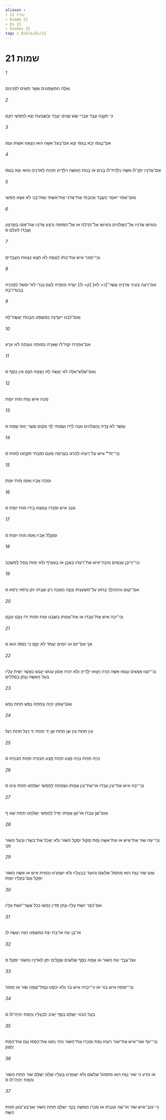 ```yaml
---
aliases : 
- שמות 21
- Exode 21
- Ex 21
- Exodus 21
tags : Bible/Ex/21
---
```


# שמות 21

###### 1
וְאֵלֶּה הַמִּשְׁפָּטִים אֲשֶׁר תָּשִׂים לִפְנֵיהֶם׃
###### 2
כִּי תִקְנֶה עֶבֶד עִבְרִי שֵׁשׁ שָׁנִים יַעֲבֹד וּבַשְּׁבִעִת יֵצֵא לַחָפְשִׁי חִנָּם׃
###### 3
אִם־בְּגַפֹּו יָבֹא בְּגַפֹּו יֵצֵא אִם־בַּעַל אִשָּׁה הוּא וְיָצְאָה אִשְׁתֹּו עִמֹּו׃
###### 4
אִם־אֲדֹנָיו יִתֶּן־לֹו אִשָּׁה וְיָלְדָה־לֹו בָנִים אֹו בָנֹות הָאִשָּׁה וִילָדֶיהָ תִּהְיֶה לַאדֹנֶיהָ וְהוּא יֵצֵא בְגַפֹּו׃
###### 5
וְאִם־אָמֹר יֹאמַר הָעֶבֶד אָהַבְתִּי אֶת־אֲדֹנִי אֶת־אִשְׁתִּי וְאֶת־בָּנָי לֹא אֵצֵא חָפְשִׁי׃
###### 6
וְהִגִּישֹׁו אֲדֹנָיו אֶל־הָאֱלֹהִים וְהִגִּישֹׁו אֶל־הַדֶּלֶת אֹו אֶל־הַמְּזוּזָה וְרָצַע אֲדֹנָיו אֶת־אָזְנֹו בַּמַּרְצֵעַ וַעֲבָדֹו לְעֹלָם׃ ס
###### 7
וְכִי־יִמְכֹּר אִישׁ אֶת־בִּתֹּו לְאָמָה לֹא תֵצֵא כְּצֵאת הָעֲבָדִים׃
###### 8
אִם־רָעָה בְּעֵינֵי אֲדֹנֶיהָ אֲשֶׁר־[כ= לֹא] [ק= לֹו] יְעָדָהּ וְהֶפְדָּהּ לְעַם נָכְרִי לֹא־יִמְשֹׁל לְמָכְרָהּ בְּבִגְדֹו־בָהּ׃
###### 9
וְאִם־לִבְנֹו יִיעָדֶנָּה כְּמִשְׁפַּט הַבָּנֹות יַעֲשֶׂה־לָּהּ׃
###### 10
אִם־אַחֶרֶת יִקַּח־לֹו שְׁאֵרָהּ כְּסוּתָהּ וְעֹנָתָהּ לֹא יִגְרָע׃
###### 11
וְאִם־שְׁלָשׁ־אֵלֶּה לֹא יַעֲשֶׂה לָהּ וְיָצְאָה חִנָּם אֵין כָּסֶף׃ ס
###### 12
מַכֵּה אִישׁ וָמֵת מֹות יוּמָת׃
###### 13
וַאֲשֶׁר לֹא צָדָה וְהָאֱלֹהִים אִנָּה לְיָדֹו וְשַׂמְתִּי לְךָ מָקֹום אֲשֶׁר יָנוּס שָׁמָּה׃ ס
###### 14
וְכִי־יָזִד* אִישׁ עַל־רֵעֵהוּ לְהָרְגֹו בְעָרְמָה מֵעִם מִזְבְּחִי תִּקָּחֶנּוּ לָמוּת׃ ס
###### 15
וּמַכֵּה אָבִיו וְאִמֹּו מֹות יוּמָת׃
###### 16
וְגֹנֵב אִישׁ וּמְכָרֹו וְנִמְצָא בְיָדֹו מֹות יוּמָת׃ ס
###### 17
וּמְקַלֵּל אָבִיו וְאִמֹּו מֹות יוּמָת׃ ס
###### 18
וְכִי־יְרִיבֻן אֲנָשִׁים וְהִכָּה־אִישׁ אֶת־רֵעֵהוּ בְּאֶבֶן אֹו בְאֶגְרֹף וְלֹא יָמוּת וְנָפַל לְמִשְׁכָּב׃
###### 19
אִם־יָקוּם וְהִתְהַלֵּךְ בַּחוּץ עַל־מִשְׁעַנְתֹּו וְנִקָּה הַמַּכֶּה רַק שִׁבְתֹּו יִתֵּן וְרַפֹּא יְרַפֵּא׃ ס
###### 20
וְכִי־יַכֶּה אִישׁ אֶת־עַבְדֹּו אֹו אֶת־אֲמָתֹו בַּשֵּׁבֶט וּמֵת תַּחַת יָדֹו נָקֹם יִנָּקֵם׃
###### 21
אַךְ אִם־יֹום אֹו יֹומַיִם יַעֲמֹד לֹא יֻקַּם כִּי כַסְפֹּו הוּא׃ ס
###### 22
וְכִי־יִנָּצוּ אֲנָשִׁים וְנָגְפוּ אִשָּׁה הָרָה וְיָצְאוּ יְלָדֶיהָ וְלֹא יִהְיֶה אָסֹון עָנֹושׁ יֵעָנֵשׁ כַּאֲשֶׁר יָשִׁית עָלָיו בַּעַל הָאִשָּׁה וְנָתַן בִּפְלִלִים׃
###### 23
וְאִם־אָסֹון יִהְיֶה וְנָתַתָּה נֶפֶשׁ תַּחַת נָפֶשׁ׃
###### 24
עַיִן תַּחַת עַיִן שֵׁן תַּחַת שֵׁן יָד תַּחַת יָד רֶגֶל תַּחַת רָגֶל׃
###### 25
כְּוִיָּה תַּחַת כְּוִיָּה פֶּצַע תַּחַת פָּצַע חַבּוּרָה תַּחַת חַבּוּרָה׃ ס
###### 26
וְכִי־יַכֶּה אִישׁ אֶת־עֵין עַבְדֹּו אֹו־אֶת־עֵין אֲמָתֹו וְשִׁחֲתָהּ לַחָפְשִׁי יְשַׁלְּחֶנּוּ תַּחַת עֵינֹו׃ ס
###### 27
וְאִם־שֵׁן עַבְדֹּו אֹו־שֵׁן אֲמָתֹו יַפִּיל לַחָפְשִׁי יְשַׁלְּחֶנּוּ תַּחַת שִׁנֹּו׃ ף
###### 28
וְכִי־יִגַּח שֹׁור אֶת־אִישׁ אֹו אֶת־אִשָּׁה וָמֵת סָקֹול יִסָּקֵל הַשֹּׁור וְלֹא יֵאָכֵל אֶת־בְּשָׂרֹו וּבַעַל הַשֹּׁור נָקִי׃
###### 29
וְאִם שֹׁור נַגָּח הוּא מִתְּמֹל שִׁלְשֹׁם וְהוּעַד בִּבְעָלָיו וְלֹא יִשְׁמְרֶנּוּ וְהֵמִית אִישׁ אֹו אִשָּׁה הַשֹּׁור יִסָּקֵל וְגַם־בְּעָלָיו יוּמָת׃
###### 30
אִם־כֹּפֶר יוּשַׁת עָלָיו וְנָתַן פִּדְיֹן נַפְשֹׁו כְּכֹל אֲשֶׁר־יוּשַׁת עָלָיו׃
###### 31
אֹו־בֵן יִגָּח אֹו־בַת יִגָּח כַּמִּשְׁפָּט הַזֶּה יֵעָשֶׂה לֹּו׃
###### 32
אִם־עֶבֶד יִגַּח הַשֹּׁור אֹו אָמָה כֶּסֶף שְׁלֹשִׁים שְׁקָלִים יִתֵּן לַאדֹנָיו וְהַשֹּׁור יִסָּקֵל׃ ס
###### 33
וְכִי־יִפְתַּח אִישׁ בֹּור אֹו כִּי־יִכְרֶה אִישׁ בֹּר וְלֹא יְכַסֶּנּוּ וְנָפַל־שָׁמָּה שֹּׁור אֹו חֲמֹור׃
###### 34
בַּעַל הַבֹּור יְשַׁלֵּם כֶּסֶף יָשִׁיב לִבְעָלָיו וְהַמֵּת יִהְיֶה־לֹּו׃ ס
###### 35
וְכִי־יִגֹּף שֹׁור־אִישׁ אֶת־שֹׁור רֵעֵהוּ וָמֵת וּמָכְרוּ אֶת־הַשֹּׁור הַחַי וְחָצוּ אֶת־כַּסְפֹּו וְגַם אֶת־הַמֵּת יֶחֱצוּן׃
###### 36
אֹו נֹודַע כִּי שֹׁור נַגָּח הוּא מִתְּמֹול שִׁלְשֹׁם וְלֹא יִשְׁמְרֶנּוּ בְּעָלָיו שַׁלֵּם יְשַׁלֵּם שֹׁור תַּחַת הַשֹּׁור וְהַמֵּת יִהְיֶה־לֹּו׃ ס
###### 37
כִּי יִגְנֹב־אִישׁ שֹׁור אֹו־שֶׂה וּטְבָחֹו אֹו מְכָרֹו חֲמִשָּׁה בָקָר יְשַׁלֵּם תַּחַת הַשֹּׁור וְאַרְבַּע־צֹאן תַּחַת הַשֶּׂה׃
